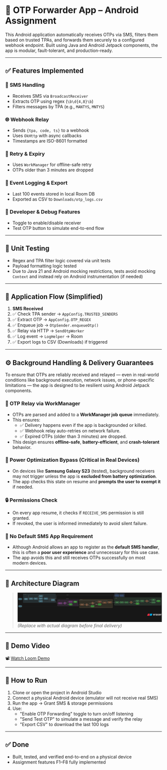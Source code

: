 # 📲 OTP Forwarder App – Android Assignment

This Android application automatically receives OTPs via SMS, filters them based on trusted TPAs, and forwards them securely to a configured webhook endpoint. Built using Java and Android Jetpack components, the app is modular, fault-tolerant, and production-ready.

---

## ✅ Features Implemented

### 🔗 SMS Handling
- Receives SMS via `BroadcastReceiver`
- Extracts OTP using regex (`\b\d{4,8}\b`)
- Filters messages by TPA (e.g., `MANTYS`, `MNTYS`)

### 🌐 Webhook Relay
- Sends `{tpa, code, ts}` to a webhook
- Uses `OkHttp` with async callbacks
- Timestamps are ISO-8601 formatted

### 🔁 Retry & Expiry
- Uses `WorkManager` for offline-safe retry
- OTPs older than 3 minutes are dropped

### 📝 Event Logging & Export
- Last 100 events stored in local Room DB
- Exported as CSV to `Downloads/otp_logs.csv`

### 🧪 Developer & Debug Features
- Toggle to enable/disable receiver
- Test OTP button to simulate end-to-end flow


---

## 🧪 Unit Testing

- Regex and TPA filter logic covered via unit tests
- Payload formatting logic tested
- Due to Java 21 and Android mocking restrictions, tests avoid mocking `Context` and instead rely on Android instrumentation (if needed)

---

## 🔄 Application Flow (Simplified)

1. **SMS Received**
2. ✅ Check TPA sender → `AppConfig.TRUSTED_SENDERS`
3. ✅ Extract OTP → `AppConfig.OTP_REGEX`
4. ✅ Enqueue job → `OtpSender.enqueueOtp()`
5. ✅ Relay via HTTP → `SendOtpWorker`
6. ✅ Log event → `LogHelper` → Room
7. ✅ Export logs to CSV (Downloads) if triggered

---

## ⚙️ Background Handling & Delivery Guarantees

To ensure that OTPs are reliably received and relayed — even in real-world conditions like background execution, network issues, or phone-specific limitations — the app is designed to be resilient using Android Jetpack components.

### 🔁 OTP Relay via WorkManager

- OTPs are parsed and added to a **WorkManager job queue** immediately.
- This ensures:
  - ✅ Delivery happens even if the app is backgrounded or killed.
  - ✅ Webhook relay auto-retries on network failure.
  - ✅ Expired OTPs (older than 3 minutes) are dropped.
- This design ensures **offline-safe**, **battery-efficient**, and **crash-tolerant** behavior.

### 🪫 Power Optimization Bypass (Critical in Real Devices)

- On devices like **Samsung Galaxy S23** (tested), background receivers may not trigger unless the app is **excluded from battery optimization**.
- The app checks this state on resume and **prompts the user to exempt it** if needed.

### 🔒 Permissions Check

- On every app resume, it checks if `RECEIVE_SMS` permission is still granted.
- If revoked, the user is informed immediately to avoid silent failure.

### 🚫 No Default SMS App Requirement

- Although Android allows an app to register as the **default SMS handler**, this is often a **poor user experience** and unnecessary for this use case.
- The app avoids this and still receives OTPs successfully on most modern devices.

---

## 📐 Architecture Diagram

> ![Architecture Diagram Placeholder](./arch-diagram.png)
> _(Replace with actual diagram before final delivery)_

---

## 🎥 Demo Video

📽️ [Watch Loom Demo](https://www.loom.com/share/your-demo-video-url-here)

---

## 🚀 How to Run

1. Clone or open the project in Android Studio
2. Connect a physical Android device (emulator will not receive real SMS)
3. Run the app → Grant SMS & storage permissions
4. Use:
   - "Enable OTP Forwarding" toggle to turn on/off listening
   - "Send Test OTP" to simulate a message and verify the relay
   - "Export CSV" to download the last 100 logs

---

## ✅ Done

- Built, tested, and verified end-to-end on a physical device
- Assignment features F1–F8 fully implemented
